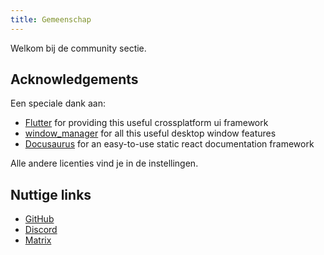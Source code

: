 ```yaml
---
title: Gemeenschap
---
```


Welkom bij de community sectie.

## Acknowledgements

Een speciale dank aan:

- [Flutter](https://github.com/flutter/flutter) for providing this useful crossplatform ui framework
- [window_manager](https://github.com/leanflutter/window_manager) for all this useful desktop window features
- [Docusaurus](https://github.com/facebook/docusaurus) for an easy-to-use static react documentation framework

Alle andere licenties vind je in de instellingen.

## Nuttige links

- [GitHub](https://github.com/LinwoodDev/Butterfly)
- [Discord](https://go.linwood.dev/discord)
- [Matrix](https://go.linwood.dev/matrix)
